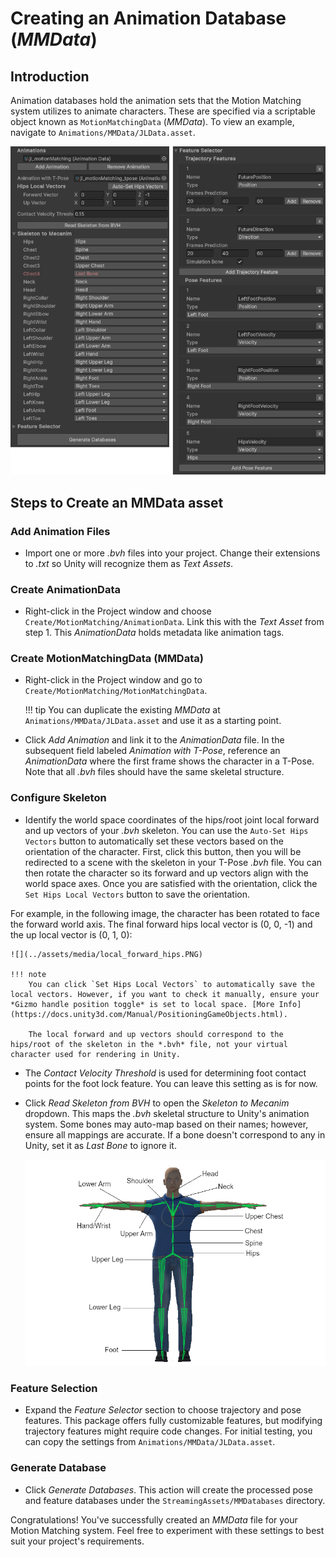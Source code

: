 # Creating an Animation Database (*MMData*)

## Introduction

Animation databases hold the animation sets that the Motion Matching system utilizes to animate characters. These are specified via a scriptable object known as ```MotionMatchingData``` (*MMData*). To view an example, navigate to ``Animations/MMData/JLData.asset``.

![](../assets/media/MMData.png)

## Steps to Create an MMData asset

### Add Animation Files

- Import one or more *.bvh* files into your project. Change their extensions to *.txt* so Unity will recognize them as *Text Assets*.

### Create AnimationData

- Right-click in the Project window and choose ``Create/MotionMatching/AnimationData``. Link this with the *Text Asset* from step 1. This *AnimationData* holds metadata like animation tags.

### Create MotionMatchingData (MMData)

- Right-click in the Project window and go to ``Create/MotionMatching/MotionMatchingData``.

	!!! tip
		You can duplicate the existing *MMData* at ``Animations/MMData/JLData.asset`` and use it as a starting point.

- Click *Add Animation* and link it to the *AnimationData* file. In the subsequent field labeled *Animation with T-Pose*, reference an *AnimationData* where the first frame shows the character in a T-Pose. Note that all *.bvh* files should have the same skeletal structure.

### Configure Skeleton

- Identify the world space coordinates of the hips/root joint local forward and up vectors of your *.bvh* skeleton. You can use the `Auto-Set Hips Vectors` button to automatically set these vectors based on the orientation of the character. First, click this button, then you will be redirected to a scene with the skeleton in your T-Pose *.bvh* file. You can then rotate the character so its forward and up vectors align with the world space axes. Once you are satisfied with the orientation, click the `Set Hips Local Vectors` button to save the orientation.

For example, in the following image, the character has been rotated to face the forward world axis. The final forward hips local vector is (0, 0, -1) and the up local vector is (0, 1, 0):

	![](../assets/media/local_forward_hips.PNG)
	
	!!! note
		You can click `Set Hips Local Vectors` to automatically save the local vectors. However, if you want to check it manually, ensure your *Gizmo handle position toggle* is set to local space. [More Info](https://docs.unity3d.com/Manual/PositioningGameObjects.html).

		The local forward and up vectors should correspond to the hips/root of the skeleton in the *.bvh* file, not your virtual character used for rendering in Unity.


- The *Contact Velocity Threshold* is used for determining foot contact points for the foot lock feature. You can leave this setting as is for now.

- Click *Read Skeleton from BVH* to open the *Skeleton to Mecanim* dropdown. This maps the *.bvh* skeletal structure to Unity's animation system. Some bones may auto-map based on their names; however, ensure all mappings are accurate. If a bone doesn't correspond to any in Unity, set it as *Last Bone* to ignore it.

	![](../assets/media/avatar_joints.png)

### Feature Selection

- Expand the *Feature Selector* section to choose trajectory and pose features. This package offers fully customizable features, but modifying trajectory features might require code changes. For initial testing, you can copy the settings from ``Animations/MMData/JLData.asset``.

### Generate Database

- Click *Generate Databases*. This action will create the processed pose and feature databases under the ``StreamingAssets/MMDatabases`` directory.

Congratulations! You've successfully created an *MMData* file for your Motion Matching system. Feel free to experiment with these settings to best suit your project's requirements.